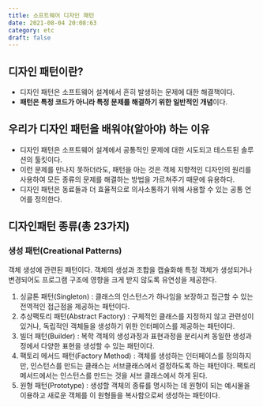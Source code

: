 ```yaml
---
title: 소프트웨어 디자인 패턴
date: 2021-08-04 20:08:63
category: etc
draft: false
---
```


## 디자인 패턴이란?

- 디자인 패턴은 소프트웨어 설계에서 흔히 발생하는 문제에 대한 해결책이다. 
- **패턴은 특정 코드가 아니라 특정 문제를 해결하기 위한 일반적인 개념**이다. 

## 우리가 디자인 패턴을 배워야(알아야) 하는 이유

- 디자인 패턴은 소프트웨어 설계에서 공통적인 문제에 대한 시도되고 테스트된 솔루션의 툴킷이다.
- 이런 문제를 만나지 못하더라도, 패턴을 아는 것은 객체 지향적인 디자인의 원리를 사용하여 모든 종류의 문제를 해결하는 방법을 가르쳐주기 때문에 유용하다.
- 디자인 패턴은 동료들과 더 효율적으로 의사소통하기 위해 사용할 수 있는 공통 언어를 정의한다.

## 디자인패턴 종류(총 23가지)

### 생성 패턴(Creational Patterns)

객체 생성에 관련된 패턴이다. 객체의 생성과 조합을 캡슐화해 특정 객체가 생성되거나 변경되어도 프로그램 구조에 영향을 크게 받지 않도록 유연성을 제공한다.

1. 싱글톤 패턴(Singleton) : 클래스의 인스턴스가 하나임을 보장하고 접근할 수 있는 전역적인 접근점을 제공하는 패턴이다.
2. 추상팩토리 패턴(Abstract Factory) : 구체적인 클래스를 지정하지 않고 관련성이 있거나, 독립적인 객체들을 생성하기 위한 인터페이스를 제공하는 패턴이다.
3. 빌더 패턴(Builder) : 복학 객체의 생성과정과 표현과정을 분리시켜 동일한 생성과정에서 다양한 표현을 생성할 수 있는 패턴이다.
4. 팩토리 메서드 패턴(Factory Method) : 객체를 생성하는 인터페이스를 정의하지만, 인스턴스를 만드는 클래스는 서브클래스에서 결정하도록 하는 패턴이다. 팩토리 메서드에서는 인스턴스를 만드는 것을 서브 클래스에서 하게 된다.
5. 원형 패턴(Prototype) : 생성할 객체의 종류를 명시하는 데 원형이 되는 예시물을 이용하고 새로운 객체를 이 원형들을 복사함으로써 생성하는 패턴이다.